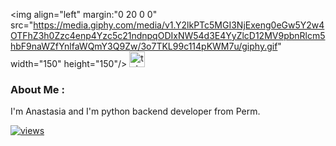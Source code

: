 <img align="left" margin:"0 20 0 0" src="https://media.giphy.com/media/v1.Y2lkPTc5MGI3NjExeng0eGw5Y2w4OTFhZ3h0Zzc4enp4Yzc5c21ndnpqODIxNW54d3E4YyZlcD12MV9pbnRlcm5hbF9naWZfYnlfaWQmY3Q9Zw/3o7TKL99c114pKWM7u/giphy.gif" width="150" height="150"/>
<a href="https://t.me/Nesqvic" target="_blank">
  <img src="https://img.shields.io/static/v1?message=Telegram&logo=telegram&label=&color=2CA5E0&logoColor=white&labelColor=&style=for-the-badge" height="25" alt="telegram logo"/>
 </a>
### About Me :
<p align="left">I'm Anastasia and I'm python backend developer from Perm.

[![views](https://komarev.com/ghpvc/?username=kvasty&style=flat&color=313131&label=views)](https://github.com/kvasty)

